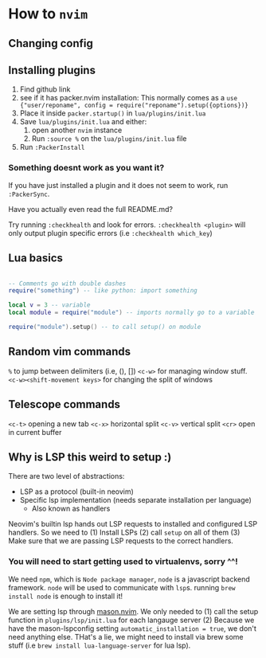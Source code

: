# How to `nvim`

## Changing config

## Installing plugins

1. Find github link
2. see if it has packer.nvim installation:
   This normally comes as a `use {"user/reponame", config = require("reponame").setup({options})}`
3. Place it inside `packer.startup()` in `lua/plugins/init.lua`
4. Save `lua/plugins/init.lua` and either:
   1. open another `nvim` instance
   2. Run `:source %` on the `lua/plugins/init.lua` file
5. Run `:PackerInstall`


### Something doesnt work as you want it?

If you have just installed a plugin and it does not seem to work, run `:PackerSync`.

Have you actually even read the full README.md?

Try running `:checkhealth` and look for errors. `:checkhealth <plugin>` will only output plugin specific errors (i.e `:checkhealth which_key`)

## Lua basics

```lua

-- Comments go with double dashes
require("something") -- like python: import something

local v = 3 -- variable
local module = require("module") -- imports normally go to a variable

require("module").setup() -- to call setup() on module
```

## Random vim commands

`%` to jump between delimiters (i.e, (), [])
`<c-w>` for managing window stuff.
`<c-w><shift-movement keys>` for changing the split of windows


## Telescope commands

`<c-t>` opening a new tab
`<c-x>` horizontal split
`<c-v>` vertical split
`<cr>` open in current buffer

## Why is LSP this weird to setup :)

There are two level of abstractions:
  - LSP as a protocol (built-in neovim)
  - Specific lsp implementation (needs separate installation per language)
    - Also known as handlers

Neovim's builtin lsp hands out LSP requests to installed and configured LSP handlers.
So we need to (1) Install LSPs (2) call `setup` on all of them (3) Make sure that we
are passing LSP requests to the correct handlers.

### You will need to start getting used to virtualenvs, sorry ^^!

We need `npm`, which is `Node package manager`, `node` is a javascript backend framework.
`node` will be used to communicate with `lsp`s. running `brew install node` is enough to install it!

We are setting lsp through [mason.nvim](https://github.com/williamboman/mason-lspconfig.nvim). We only needed to
(1) call the setup function in `plugins/lsp/init.lua` for each langauge server (2) Because we have the mason-lspconfig setting
`automatic_installation = true`, we don't need anything else. THat's a lie, we might need to install via brew some stuff
(i.e `brew install lua-language-server` for lua lsp).

